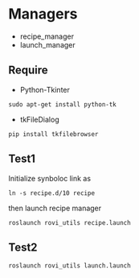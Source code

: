 # Managers

- recipe_manager
- launch_manager

## Require
- Python-Tkinter
~~~
sudo apt-get install python-tk
~~~
- tkFileDialog
~~~
pip install tkfilebrowser
~~~

## Test1
Initialize synboloc link as
~~~
ln -s recipe.d/10 recipe
~~~
then launch recipe manager
~~~
roslaunch rovi_utils recipe.launch
~~~
## Test2
~~~
roslaunch rovi_utils launch.launch
~~~
